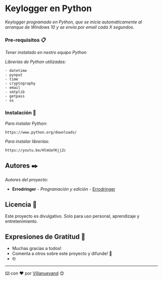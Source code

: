 # Keylogger en Python

_Keylogger programado en Python, que se inicia automáticamente al arranque de Windows 10 y se envía por email cada X segundos._


### Pre-requisitos 📋

_Tener instalado en nestro equipo Python_

_Librerías de Python utilizadas:_

```
- datetime
- pynput
- time
- cryptography
- email
- smtplib
- getpass
- os
```

### Instalación 🔧

_Para instalar Python:_


```
https://www.python.org/downloads/
```

_Para instalar librerías:_

```
https://youtu.be/HlmUaYKjjZc
```

## Autores ✒️

_Autores del proyecto:_

* **Errodringer** - *Programación y edición* - [Errodringer](https://www.youtube.com/channel/UCD4njVrOpc5ZCdpu258YajA)

## Licencia 📄

Este proyecto es divulgativo. Solo para uso personal, aprendizaje y entretenimiento.

## Expresiones de Gratitud 🎁

* Muchas gracias a todos!
* Comenta a otros sobre este proyecto y difunde! 📢
*  🤓



---
⌨️ con ❤️ por [Villanuevand](https://github.com/Villanuevand) 😊